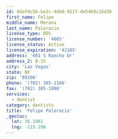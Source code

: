 ```yaml
---
id: 0dafdc56-be2c-4db8-921f-de54b9c16d36
first_name: Felipe
middle_name: Merana
last_name: Paleracio
license_type: DDS
license_number: '4685'
license_status: Active
license_expiration: '42185'
address: '601 S Rancho Dr'
address_2: B-15
city: 'Las Vegas'
state: NV
zip: '89106'
phone: '(702) 385-1166'
fax: '(702) 385-1008'
services:
  - dentist
category: dentists
title: 'Felipe Paleracio'
_geoloc:
  lat: 36.1961
  lng: -115.196
---
```

